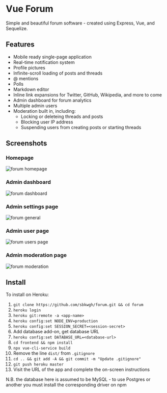 # Vue Forum

Simple and beautiful forum software - created using Express, Vue, and Sequelize.    

## Features
* Mobile ready single-page application
* Real-time notification system
* Profile pictures
* Infinite-scroll loading of posts and threads
* @ mentions
* Polls
* Markdown editor
* Inline link expansions for Twitter, GitHub, Wikipedia, and more to come
* Admin dashboard for forum analytics
* Multiple admin users
* Moderation built in, including:
  * Locking or deleteing threads and posts
  * Blocking user IP address
  * Suspending users from creating posts or starting threads

## Screenshots

### Homepage
![forum homepage](https://user-images.githubusercontent.com/5166028/45904046-ae0b4480-bde3-11e8-8cdf-f43ab82f1028.png)

### Admin dashboard
![forum dashboard](https://user-images.githubusercontent.com/5166028/45903589-283ac980-bde2-11e8-8297-ed73056c94d9.png)

### Admin settings page
![forum general](https://user-images.githubusercontent.com/5166028/45903591-28d36000-bde2-11e8-80e7-31de17914f50.png)

### Admin user page
![forum users page](https://user-images.githubusercontent.com/5166028/45903588-283ac980-bde2-11e8-89ae-0e08cf7a94a3.png)

### Admin moderation page
![forum moderation](https://user-images.githubusercontent.com/5166028/45903590-283ac980-bde2-11e8-9998-debd3041d5d3.png)

## Install

To install on Heroku:

 1. `git clone https://github.com/sbkwgh/forum.git && cd forum`
 2. `heroku login`
 3. `heroku git:remote -a <app-name>`
 4. `heroku config:set NODE_ENV=production`
 5. `heroku config:set SESSION_SECRET=<session-secret>`
 6. Add database add-on, get database URL
 7. `heroku config:set DATABASE_URL=<database-url>`
 8. `cd frontend && npm install`
 9. `npx vue-cli-service build`
 10. Remove the line `dist/` from `.gitignore`
 11. `cd .. && git add -A && git commit -m "Update .gitignore"`
 12. `git push heroku master`
 13. Visit the URL of the app and complete the on-screen instructions

N.B. the database here is assumed to be MySQL - to use Postgres or another you must install the corresponding driver on npm
